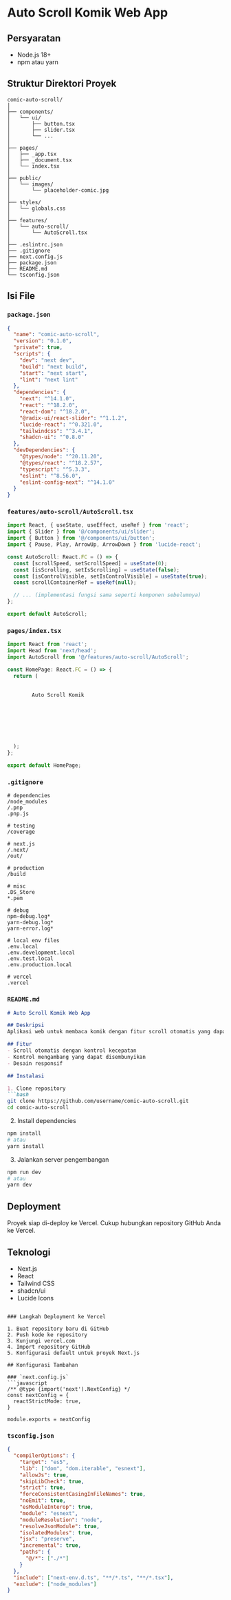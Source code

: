 # Auto Scroll Komik Web App

## Persyaratan
- Node.js 18+ 
- npm atau yarn

## Struktur Direktori Proyek
```
comic-auto-scroll/
│
├── components/
│   └── ui/
│       ├── button.tsx
│       ├── slider.tsx
│       └── ...
│
├── pages/
│   ├── _app.tsx
│   ├── _document.tsx
│   └── index.tsx
│
├── public/
│   └── images/
│       └── placeholder-comic.jpg
│
├── styles/
│   └── globals.css
│
├── features/
│   └── auto-scroll/
│       └── AutoScroll.tsx
│
├── .eslintrc.json
├── .gitignore
├── next.config.js
├── package.json
├── README.md
└── tsconfig.json
```

## Isi File

### `package.json`
```json
{
  "name": "comic-auto-scroll",
  "version": "0.1.0",
  "private": true,
  "scripts": {
    "dev": "next dev",
    "build": "next build",
    "start": "next start",
    "lint": "next lint"
  },
  "dependencies": {
    "next": "^14.1.0",
    "react": "^18.2.0",
    "react-dom": "^18.2.0",
    "@radix-ui/react-slider": "^1.1.2",
    "lucide-react": "^0.321.0",
    "tailwindcss": "^3.4.1",
    "shadcn-ui": "^0.8.0"
  },
  "devDependencies": {
    "@types/node": "^20.11.20",
    "@types/react": "^18.2.57",
    "typescript": "^5.3.3",
    "eslint": "^8.56.0",
    "eslint-config-next": "^14.1.0"
  }
}
```

### `features/auto-scroll/AutoScroll.tsx`
```typescript
import React, { useState, useEffect, useRef } from 'react';
import { Slider } from '@/components/ui/slider';
import { Button } from '@/components/ui/button';
import { Pause, Play, ArrowUp, ArrowDown } from 'lucide-react';

const AutoScroll: React.FC = () => {
  const [scrollSpeed, setScrollSpeed] = useState(0);
  const [isScrolling, setIsScrolling] = useState(false);
  const [isControlVisible, setIsControlVisible] = useState(true);
  const scrollContainerRef = useRef(null);

  // ... (implementasi fungsi sama seperti komponen sebelumnya)
};

export default AutoScroll;
```

### `pages/index.tsx`
```typescript
import React from 'react';
import Head from 'next/head';
import AutoScroll from '@/features/auto-scroll/AutoScroll';

const HomePage: React.FC = () => {
  return (
    
      
        Auto Scroll Komik
        
        
      
      
        
      
    
  );
};

export default HomePage;
```

### `.gitignore`
```
# dependencies
/node_modules
/.pnp
.pnp.js

# testing
/coverage

# next.js
/.next/
/out/

# production
/build

# misc
.DS_Store
*.pem

# debug
npm-debug.log*
yarn-debug.log*
yarn-error.log*

# local env files
.env.local
.env.development.local
.env.test.local
.env.production.local

# vercel
.vercel
```

### `README.md`
```markdown
# Auto Scroll Komik Web App

## Deskripsi
Aplikasi web untuk membaca komik dengan fitur scroll otomatis yang dapat disesuaikan.

## Fitur
- Scroll otomatis dengan kontrol kecepatan
- Kontrol mengambang yang dapat disembunyikan
- Desain responsif

## Instalasi

1. Clone repository
```bash
git clone https://github.com/username/comic-auto-scroll.git
cd comic-auto-scroll
```

2. Install dependencies
```bash
npm install
# atau
yarn install
```

3. Jalankan server pengembangan
```bash
npm run dev
# atau
yarn dev
```

## Deployment
Proyek siap di-deploy ke Vercel. Cukup hubungkan repository GitHub Anda ke Vercel.

## Teknologi
- Next.js
- React
- Tailwind CSS
- shadcn/ui
- Lucide Icons
```

### Langkah Deployment ke Vercel

1. Buat repository baru di GitHub
2. Push kode ke repository
3. Kunjungi vercel.com
4. Import repository GitHub
5. Konfigurasi default untuk proyek Next.js

## Konfigurasi Tambahan

### `next.config.js`
```javascript
/** @type {import('next').NextConfig} */
const nextConfig = {
  reactStrictMode: true,
}

module.exports = nextConfig
```

### `tsconfig.json`
```json
{
  "compilerOptions": {
    "target": "es5",
    "lib": ["dom", "dom.iterable", "esnext"],
    "allowJs": true,
    "skipLibCheck": true,
    "strict": true,
    "forceConsistentCasingInFileNames": true,
    "noEmit": true,
    "esModuleInterop": true,
    "module": "esnext",
    "moduleResolution": "node",
    "resolveJsonModule": true,
    "isolatedModules": true,
    "jsx": "preserve",
    "incremental": true,
    "paths": {
      "@/*": ["./*"]
    }
  },
  "include": ["next-env.d.ts", "**/*.ts", "**/*.tsx"],
  "exclude": ["node_modules"]
}
```